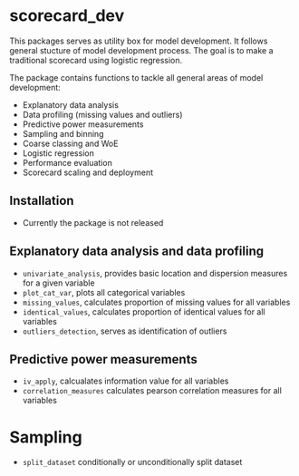 # scorecard_dev

This packages serves as utility box for model development. It follows general stucture of model development process.
The goal is to make a traditional scorecard using logistic regression.

The package contains functions to tackle all general areas of model development:
- Explanatory data analysis
- Data profiling (missing values and outliers)
- Predictive power measurements 
- Sampling and binning 
- Coarse classing and WoE
- Logistic regression
- Performance evaluation
- Scorecard scaling and deployment

## Installation
- Currently the package is not released

## Explanatory data analysis and data profiling
- `univariate_analysis`, provides basic location and dispersion measures for a given variable 
- `plot_cat_var`, plots all categorical variables 
- `missing_values`, calculates proportion of missing values for all variables 
- `identical_values`, calculates proportion of identical values for all variables
- `outliers_detection`, serves as identification of outliers

## Predictive power measurements
- `iv_apply`, calcualates information value for all variables
- `correlation_measures` calculates pearson correlation measures for all variables

# Sampling 
- `split_dataset` conditionally or unconditionally split dataset 
